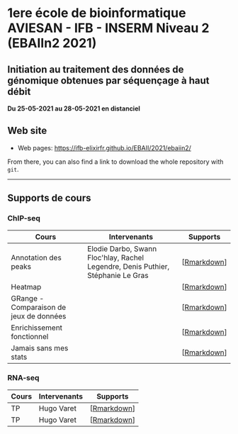 # 1ere école de bioinformatique AVIESAN - IFB - INSERM Niveau 2 (EBAIIn2 2021)

## Initiation au traitement des données de génomique obtenues par séquençage à haut débit

**Du 25-05-2021 au 28-05-2021 en distanciel**


## Web site

- Web pages: <https://ifb-elixirfr.github.io/EBAII/2021/ebaiin2/>

From there, you can also find a link to download the whole repository with `git`.

****

## Supports de cours

### ChIP-seq
| Cours | Intervenants | Supports |
|-----------------------|--------------|-------------------------------------|
| Annotation des peaks | Elodie Darbo, Swann Floc'hlay, Rachel Legendre, Denis Puthier, Stéphanie Le Gras | [[Rmarkdown](chip-seq/tutu.Rmd)]  |
| Heatmap | | [[Rmarkdown](chip-seq/tutu.Rmd)] |
| GRange - Comparaison de jeux de données  | | [[Rmarkdown](chip-seq/tutu.Rmd)] |
| Enrichissement fonctionnel |  | [[Rmarkdown](chip-seq/tutu.Rmd)] |
| Jamais sans mes stats |  | [[Rmarkdown](chip-seq/tutu.Rmd)] |

### RNA-seq

| Cours | Intervenants | Supports |
|-----------------------|--------------|-------------------------------------|
| TP | Hugo Varet | [[Rmarkdown](RNASeq/EBAIIn2_RNASeq.Rmd)] |
| TP | Hugo Varet | [[Rmarkdown](RNASeq/EBAIIn2_RNASeq.Rmd)] |

